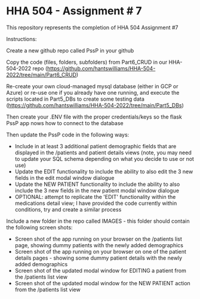 # HHA 504 - Assignment # 7

This repository represents the completion of HHA 504 Assignment #7

Instructions:

Create a new github repo called PssP in your github  

Copy the code (files, folders, subfolders) from Part6_CRUD in our HHA-504-2022 repo (https://github.com/hantswilliams/HHA-504-2022/tree/main/Part6_CRUD) 

Re-create your own cloud-managed mysql database (either in GCP or Azure) or re-use one if you already have one running, and execute the scripts located in Part5_DBs to create some testing data (https://github.com/hantswilliams/HHA-504-2022/tree/main/Part5_DBs)   

Then create your .ENV file with the proper credentials/keys so the flask PssP app nows how to connect to the database 

Then update the PssP code in the following ways: 
- Include in at least 3 additional patient demographic fields that are displayed in the /patients and patient details views (note, you may need to update your SQL schema depending on what you decide to use or not use)  
- Update the EDIT functionality to include the ability to also edit the 3 new fields in the edit modal window dialogue 
- Update the NEW PATIENT functionality to include the ability to also include the 3 new fields in the new patient modal window dialogue 
- OPTIONAL: attempt to replicate the 'EDIT' functionality within the medications detail view; I have provided the code currently within conditions, try and create a similar process 

Include a new folder in the repo called IMAGES - this folder should contain the following screen shots: 
- Screen shot of the app running on your browser on the /patients list page, showing dummy patients with the newly added demographics
- Screen shot of the app running on your browser on one of the patient details pages - showing some dummy patient details with the newly added demographics  
- Screen shot of the updated modal window for EDITING a patient from the /patients list view 
- Screen shot of the updated modal window for the NEW PATIENT action from the /patients list view